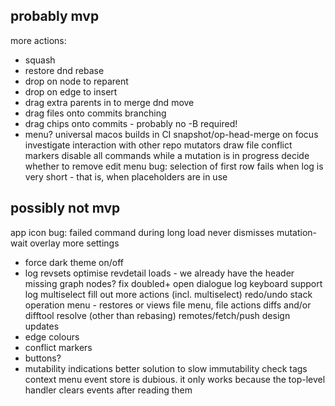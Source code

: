 probably mvp
------------
more actions:
- squash
- restore
dnd rebase 
- drop on node to reparent
- drop on edge to insert
- drag extra parents in to merge
dnd move
- drag files onto commits
branching
- drag chips onto commits - probably no -B required!
- menu?
universal macos builds in CI
snapshot/op-head-merge on focus
investigate interaction with other repo mutators
draw file conflict markers 
disable all commands while a mutation is in progress
decide whether to remove edit menu
bug: selection of first row fails when log is very short - that is, when placeholders are in use

possibly not mvp
----------------
app icon
bug: failed command during long load never dismisses mutation-wait overlay
more settings
- force dark theme on/off
- log revsets
optimise revdetail loads - we already have the header
missing graph nodes?
fix doubled+ open dialogue
log keyboard support
log multiselect
fill out more actions (incl. multiselect)
redo/undo stack
operation menu - restores or views
file menu, file actions
diffs and/or difftool
resolve (other than rebasing)
remotes/fetch/push
design updates 
- edge colours
- conflict markers
- buttons?
- mutability indications
better solution to slow immutability check
tags
context menu event store is dubious. it only works because the top-level handler clears events after reading them